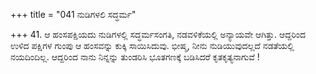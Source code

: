 +++
title = "041 ನುಡಿಗಳಲಿ ಸದ್ಧರ್ಮ"

+++
41. ಆ ಹಂಸಪಕ್ಷಿಯದು ನುಡಿಗಳಲ್ಲಿ ಸದ್ಧರ್ಮಸಂಗತಿ, ನಡವಳಿಕೆಯಲ್ಲಿ ಅನ್ಯಾಯವೇ ಆಗಿತ್ತು. ಆದ್ದರಿಂದ ಉಳಿದ ಪಕ್ಷಿಗಳ ಗುಂಪು ಆ ಹಂಸವನ್ನು ಕುಕ್ಕಿ ಸಾಯಿಸಿದುವು. ಭೀಷ್ಮ, ನೀನು ನುಡಿಯುವುದಲ್ಲದೆ ನಡತೆಯಲ್ಲಿ ನಯದಿಂದಿಲ್ಲ. ಆದ್ದರಿಂದ ನಾನು ನಿನ್ನನ್ನು ತುಂಡರಿಸಿ ಭೂತಗಣಕ್ಕೆ ಬಡಿಸಿದರೆ ಕೃತಕೃತ್ಯನಾಗುವೆ !